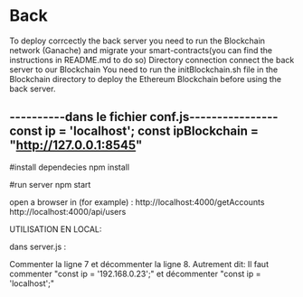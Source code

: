 # Back
To deploy corrcectly the back server you need to run the Blockchain network (Ganache) and migrate your smart-contracts(you can find the instructions in README.md to do so)
Directory connection connect the back server to our Blockchain
You need to run the initBlockchain.sh file in the Blockchain directory to deploy the Ethereum Blockchain before using the back server.

----------dans le fichier conf.js----------------
const ip = 'localhost';
const ipBlockchain = "http://127.0.0.1:8545"
--------------------------------------

#install dependecies
npm install
 

#run server
npm start


open a browser in (for example) :
 http://localhost:4000/getAccounts 
 http://localhost:4000/api/users


UTILISATION EN LOCAL:

dans server.js : 

Commenter la ligne 7 et décommenter la ligne 8.
Autrement dit: Il faut commenter "const ip = '192.168.0.23';" et décommenter  "const ip = 'localhost';"


